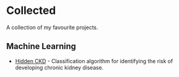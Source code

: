 # Collected
A collection of my favourite projects.

## Machine Learning
- [Hidden CKD](https://github.com/edwardbensa/hidden-ckd) - Classification algorithm for identifying the risk of developing chronic kidney disease.
